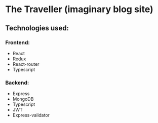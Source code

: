 # The Traveller (imaginary blog site)

## Technologies used:
### Frontend:
* React
* Redux
* React-router
* Typescript

### Backend:
* Express
* MongoDB
* Typescript
* JWT
* Express-validator
